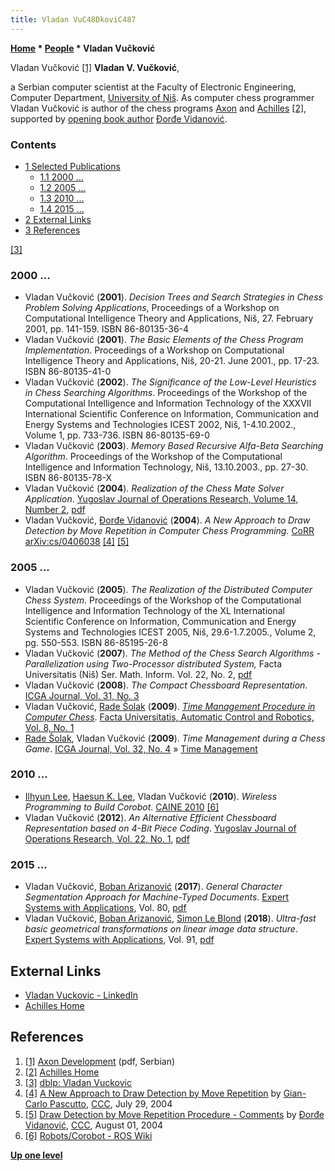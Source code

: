 ```yaml
---
title: Vladan VuC48DkoviC487
---
```

**[Home](Home "Home") \* [People](People "People") \* Vladan Vučković**



 [](File:VladanVuckovic.JPG) Vladan Vučković <a id="cite-note-1" href="#cite-ref-1">[1]</a> 
**Vladan V. Vučković**,  

a Serbian computer scientist at the Faculty of Electronic Engineering, Computer Department, [University of Niš](https://en.wikipedia.org/wiki/University_of_Ni%C5%A1). As computer chess programmer Vladan Vučković is author of the chess programs [Axon](Axon "Axon") and [Achilles](Achilles "Achilles") <a id="cite-note-2" href="#cite-ref-2">[2]</a>, supported by [opening book author](Category:Opening_Book_Author "Category:Opening Book Author") [Đorđe Vidanović](%C4%90or%C4%91e_Vidanovi%C4%87 "Đorđe Vidanović"). 



### Contents


* [1 Selected Publications](#selected-publications)
	+ [1.1 2000 ...](#2000-...)
	+ [1.2 2005 ...](#2005-...)
	+ [1.3 2010 ...](#2010-...)
	+ [1.4 2015 ...](#2015-...)
* [2 External Links](#external-links)
* [3 References](#references)






<a id="cite-note-3" href="#cite-ref-3">[3]</a>



### 2000 ...


* Vladan Vučković (**2001**). *Decision Trees and Search Strategies in Chess Problem Solving Applications*, Proceedings of a Workshop on Computational Intelligence Theory and Applications, Niš, 27. February 2001, pp. 141-159. ISBN 86-80135-36-4
* Vladan Vučković (**2001**). *The Basic Elements of the Chess Program Implementation*. Proceedings of a Workshop on Computational Intelligence Theory and Applications, Niš, 20-21. June 2001., pp. 17-23. ISBN 86-80135-41-0
* Vladan Vučković (**2002**). *The Significance of the Low-Level Heuristics in Chess Searching Algorithms*. Proceedings of the Workshop of the Computational Intelligence and Information Technology of the XXXVII International Scientific Conference on Information, Communication and Energy Systems and Technologies ICEST 2002, Niš, 1-4.10.2002., Volume 1, pp. 733-736. ISBN 86-80135-69-0
* Vladan Vučković (**2003**). *Memory Based Recursive Alfa-Beta Searching Algorithm*. Proceedings of the Workshop of the Computational Intelligence and Information Technology, Niš, 13.10.2003., pp. 27-30. ISBN 86-80135-78-X
* Vladan Vučković (**2004**). *Realization of the Chess Mate Solver Application*. [Yugoslav Journal of Operations Research, Volume 14, Number 2](http://www.doiserbia.nb.rs/issue.aspx?issueid=138), [pdf](http://www.doiserbia.nbs.bg.ac.yu/img/doi/0354-0243/2004/0354-02430402273V.pdf)
* Vladan Vučković, [Đorđe Vidanović](%C4%90or%C4%91e_Vidanovi%C4%87 "Đorđe Vidanović") (**2004**). *A New Approach to Draw Detection by Move Repetition in Computer Chess Programming.* [CoRR arXiv:cs/0406038](http://arxiv.org/abs/cs/0406038) <a id="cite-note-4" href="#cite-ref-4">[4]</a> <a id="cite-note-5" href="#cite-ref-5">[5]</a>


### 2005 ...


* Vladan Vučković (**2005**). *The Realization of the Distributed Computer Chess System*. Proceedings of the Workshop of the Computational Intelligence and Information Technology of the XL International Scientific Conference on Information, Communication and Energy Systems and Technologies ICEST 2005, Niš, 29.6-1.7.2005., Volume 2, pg. 550-553. ISBN 86-85195-26-8
* Vladan Vučković (**2007**). *The Method of the Chess Search Algorithms - Parallelization using Two-Processor distributed System,* Facta Universitatis (Niš) Ser. Math. Inform. Vol. 22, No. 2, [pdf](http://facta.junis.ni.ac.rs/mai/mai222/f22-2-175-188.pdf)
* Vladan Vučković (**2008**). *The Compact Chessboard Representation*. [ICGA Journal, Vol. 31, No. 3](ICGA_Journal#31_3 "ICGA Journal")
* Vladan Vučković, [Rade Šolak](index.php?title=Rade_%C5%A0olak&action=edit&redlink=1 "Rade Šolak (page does not exist)") (**2009**). *[Time Management Procedure in Computer Chess](http://facta.junis.ni.ac.rs/acar/acar200901/acar2009-07.html)*. [Facta Universitatis, Automatic Control and Robotics, Vol. 8, No. 1](http://facta.junis.ni.ac.rs/acar/acar200901/acar200901toc.html)
* [Rade Šolak](index.php?title=Rade_%C5%A0olak&action=edit&redlink=1 "Rade Šolak (page does not exist)"), Vladan Vučković (**2009**). *Time Management during a Chess Game*. [ICGA Journal, Vol. 32, No. 4](ICGA_Journal#32_4 "ICGA Journal") » [Time Management](Time_Management "Time Management")


### 2010 ...


* [Ilhyun Lee](https://dblp.uni-trier.de/pers/hd/l/Lee:Ilhyun), [Haesun K. Lee](https://dblp.uni-trier.de/pers/hd/l/Lee:Haesun_K=), Vladan Vučković (**2010**). *Wireless Programming to Build Corobot*. [CAINE 2010](https://dblp.uni-trier.de/db/conf/caine/caine2010.html) <a id="cite-note-6" href="#cite-ref-6">[6]</a>
* Vladan Vučković (**2012**). *An Alternative Efficient Chessboard Representation based on 4-Bit Piece Coding*. [Yugoslav Journal of Operations Research, Vol. 22, No. 1](http://www.doiserbia.nb.rs/issue.aspx?issueid=1761), [pdf](http://www.doiserbia.nb.rs/img/doi/0354-0243/2012/0354-02431200011V.pdf)


### 2015 ...


* Vladan Vučković, [Boban Arizanović](https://dblp.uni-trier.de/pers/hd/a/Arizanovic:Boban) (**2017**). *General Character Segmentation Approach for Machine-Typed Documents*. [Expert Systems with Applications](https://www.journals.elsevier.com/expert-systems-with-applications), Vol. 80, [pdf](https://www.etran.rs/common/pages/proceedings/IcETRAN2017/RTI/IcETRAN2017_paper_RTI2_2.pdf)
 * Vladan Vučković, [Boban Arizanović](https://dblp.uni-trier.de/pers/hd/a/Arizanovic:Boban), [Simon Le Blond](https://dblp.uni-trier.de/pers/hd/b/Blond:Simon_Le) (**2018**). *Ultra-fast basic geometrical transformations on linear image data structure*. [Expert Systems with Applications](https://www.journals.elsevier.com/expert-systems-with-applications), Vol. 91, [pdf](http://daneshyari.com/article/preview/4942938.pdf) 


## External Links


* [Vladan Vuckovic - LinkedIn](http://rs.linkedin.com/pub/vladan-vuckovic/2b/34a/436)
* [Achilles Home](http://chess.elfak.ni.ac.rs/)


## References


1. <a id="cite-ref-1" href="#cite-note-1">[1]</a> [Axon Development](http://chess.elfak.ni.ac.rs/axon.pdf) (pdf, Serbian)
2. <a id="cite-ref-2" href="#cite-note-2">[2]</a> [Achilles Home](http://chess.elfak.ni.ac.rs/)
3. <a id="cite-ref-3" href="#cite-note-3">[3]</a> [dblp: Vladan Vuckovic](https://dblp.uni-trier.de/pers/hd/v/Vuckovic:Vladan.html)
4. <a id="cite-ref-4" href="#cite-note-4">[4]</a> [A New Approach to Draw Detection by Move Repetition](https://www.stmintz.com/ccc/index.php?id=379648) by [Gian-Carlo Pascutto](Gian-Carlo_Pascutto "Gian-Carlo Pascutto"), [CCC](CCC "CCC"), July 29, 2004
5. <a id="cite-ref-5" href="#cite-note-5">[5]</a> [Draw Detection by Move Repetition Procedure - Comments](https://www.stmintz.com/ccc/index.php?id=380201) by [Đorđe Vidanović](%C4%90or%C4%91e_Vidanovi%C4%87 "Đorđe Vidanović"), [CCC](CCC "CCC"), August 01, 2004
6. <a id="cite-ref-6" href="#cite-note-6">[6]</a> [Robots/Corobot - ROS Wiki](http://wiki.ros.org/Robots/Corobot)

**[Up one level](People "People")**







 
